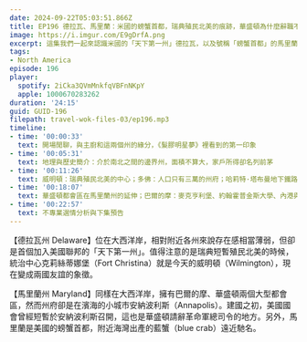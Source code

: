 ```yaml
---
date: 2024-09-22T05:03:51.866Z
title: EP196 德拉瓦、馬里蘭：米國的螃蟹首都，瑞典殖民北美的痕跡，華盛頓為什麼辭職不幹了？ (美國放大鏡#7)
image: https://i.imgur.com/E9gDrfA.png
excerpt: 這集我們一起來認識米國的「天下第一州」德拉瓦，以及號稱「螃蟹首都」的馬里蘭！
tags:
- North America
episode: 196
player:
  spotify: 2iCka3QVmMnkfqVBFnNKpY
  apple: 1000670283262
duration: '24:15'
guid: GUID-196
filepath: travel-wok-files-03/ep196.mp3
timeline:
- time: '00:00:33'
  text: 開場閒聊，與主廚和這兩個州的緣分，《髮膠明星夢》裡看到的第一印象
- time: '00:05:31'
  text: 地理與歷史簡介：介於南北之間的邊界州，面積不算大，家戶所得卻名列前茅
- time: '00:11:26'
  text: 威明頓：瑞典殖民北美的中心；多佛：人口只有三萬的州府；哈莉特·塔布曼地下鐵路國家歷史公園；安納波利斯：海濱小鎮曾是美國首都
- time: '00:18:07'
  text: 華盛頓都會區在馬里蘭州的延伸；巴爾的摩：麥克亨利堡、約翰霍普金斯大學、內港與螃蟹料理
- time: '00:22:57'
  text: 不專業選情分析與下集預告
---
```

【德拉瓦州 Delaware】位在大西洋岸，相對附近各州來說存在感相當薄弱，但卻是首個加入美國聯邦的「天下第一州」。值得注意的是瑞典短暫殖民北美的時候，統治中心克莉絲蒂娜堡（Fort Christina）就是今天的威明頓（Wilmington），現在變成兩國友誼的象徵。

【馬里蘭州 Maryland】同樣在大西洋岸，擁有巴爾的摩、華盛頓兩個大型都會區，然而州府卻是在濱海的小城市安納波利斯（Annapolis）。建國之初，美國國會曾經短暫於安納波利斯召開，這也是華盛頓請辭革命軍總司令的地方。另外，馬里蘭是美國的螃蟹首都，附近海灣出產的藍蟹（blue crab）遠近馳名。
